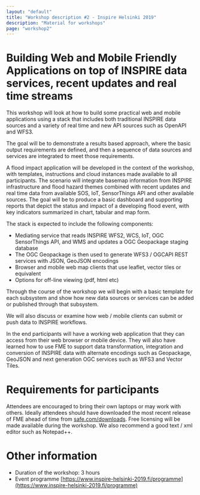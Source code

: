 ```yaml
---
layout: "default"
title: "Workshop description #2 - Inspire Helsinki 2019"
description: "Material for workshops"
page: "workshop2"
---
```

# Building Web and Mobile Friendly Applications on top of INSPIRE data services, recent updates and real time streams

This workshop will look at how to build some practical web and mobile applications using a stack that includes both traditional INSPIRE data sources and a variety of real time and new API sources such as OpenAPI and WFS3. 
 
The goal will be to demonstrate a results based approach, where the basic output requirements are defined, and then a sequence of data sources and services are integrated to meet those requirements. 
 
A flood impact application will be developed in the context of the workshop, with templates, instructions and cloud instances made available to all participants. The scenario will integrate basemap information from INSPIRE infrastructure and flood hazard themes combined with recent updates and real time data from available SOS, IoT, SensorThings API and other available sources. The goal will be to produce a basic dashboard and supporting reports that depict the status and impact of a developing flood event, with key indicators summarized in chart, tabular and map form. 
 
The stack is expected to include the following components: 
* Mediating service that reads INSPIRE WFS2, WCS, IoT, OGC SensorThings API, and WMS and updates a OGC Geopackage staging database 
* The OGC Geopackage is then used to generate WFS3 / OGCAPI REST services with JSON, GeoJSON encodings 
* Browser and mobile web map clients that use leaflet, vector tiles or equivalent 
* Options for off-line viewing (pdf, html etc) 
 
Through the course of the workshop we will begin with a basic template for each subsystem and show how new data sources or services can be added or published through that subsystem. 
 
We will also discuss or examine how web / mobile clients can submit or push data to INSPIRE workflows. 
 
In the end participants will have a working web application that they can access from their web browser or mobile device. They will also have learned how to use FME to support data transformation, integration and conversion of INSPIRE data with alternate encodings such as Geopackage, GeoJSON and next generation OGC services such as WFS3 and Vector Tiles.

# Requirements for participants

Attendees are encouraged to bring their own laptops or may work with others. Ideally attendees should have downloaded the most recent release of FME ahead of time from [safe.com/downloads](safe.com/downloads). Free licensing will be made available during the workshop. We also recommend a good text / xml editor such as Notepad++.

# Other information

* Duration of the workshop: 3 hours
* Event programme [https://www.inspire-helsinki-2019.fi/programme](https://www.inspire-helsinki-2019.fi/programme)
